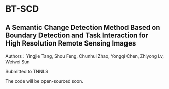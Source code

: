 # BT-SCD

## A Semantic Change Detection Method Based on Boundary Detection and Task Interaction for High Resolution Remote Sensing Images

Authors：Yingjie Tang, Shou Feng, Chunhui Zhao, Yongqi Chen, Zhiyong Lv, Weiwei Sun

Submitted to TNNLS

The code will be open-sourced soon.
